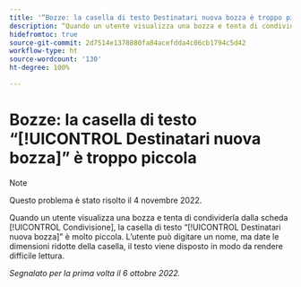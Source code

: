 ```yaml
---
title: '“Bozze: la casella di testo Destinatari nuova bozza è troppo piccola”'
description: “Quando un utente visualizza una bozza e tenta di condividerla dalla scheda Condivisione, la casella di testo Nuovi destinatari bozza è molto piccola. L’utente può digitare un nome, ma date le dimensioni ridotte della casella, il testo viene disposto in modo da rendere difficile lettura.”
hidefromtoc: true
source-git-commit: 2d7514e1378880fa84acefdda4c06cb1794c5d42
workflow-type: ht
source-wordcount: '130'
ht-degree: 100%

---
```



# Bozze: la casella di testo “[!UICONTROL Destinatari nuova bozza]” è troppo piccola

>[!NOTE]
>
>Questo problema è stato risolto il 4 novembre 2022.

<!--This article is on the WF and WFP TOCs-->

Quando un utente visualizza una bozza e tenta di condividerla dalla scheda [!UICONTROL Condivisione], la casella di testo “[!UICONTROL Destinatari nuova bozza]” è molto piccola. L’utente può digitare un nome, ma date le dimensioni ridotte della casella, il testo viene disposto in modo da rendere difficile lettura.

_Segnalato per la prima volta il 6 ottobre 2022._

